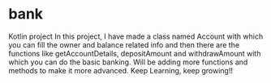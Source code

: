 # bank
Kotlin project
In this project, I have made a class named Account with which you can fill the owner and balance related info and then there are the 
functions like getAccountDetails, depositAmount and withdrawAmount with which you can do the basic banking.
Will be adding more functions and methods to make it more advanced.
Keep Learning, keep growing!!
